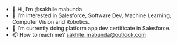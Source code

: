 - 👋 Hi, I’m @sakhile mabunda
- 👀 I’m interested in Salesforce, Software Dev, Machine Learning, Computer Vision and Robotics.
- 🌱 I’m currently doing platform app dev certificate in Salesforce.
- 📫 How to reach me? sakhile_mabunda@outlook.com

<!---
sakhile-mabunda/sakhile-mabunda is a ✨ special ✨ repository because its `README.md` (this file) appears on your GitHub profile.
You can click the Preview link to take a look at your changes.
--->

